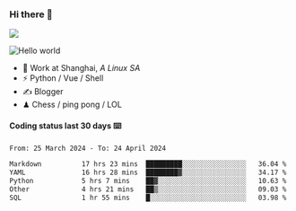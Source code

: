 ### Hi there 👋
![](https://komarev.com/ghpvc/?username=Xuhandsome)


<img src="https://github-readme-stats.vercel.app/api?username=XuHandsome&show_icons=true&theme=merko" alt="Hello world">

<br/>

- 🍻  Work at Shanghai, _A Linux SA_
- ⚡  Python / Vue / Shell
- ✍️  Blogger
- ♟  Chess / ping pong / LOL

#### Coding status last 30 days ⌨️

<!--START_SECTION:waka-->

```txt
From: 25 March 2024 - To: 24 April 2024

Markdown          17 hrs 23 mins  █████████░░░░░░░░░░░░░░░░   36.04 %
YAML              16 hrs 28 mins  ████████▓░░░░░░░░░░░░░░░░   34.17 %
Python            5 hrs 7 mins    ██▓░░░░░░░░░░░░░░░░░░░░░░   10.63 %
Other             4 hrs 21 mins   ██▒░░░░░░░░░░░░░░░░░░░░░░   09.03 %
SQL               1 hr 55 mins    █░░░░░░░░░░░░░░░░░░░░░░░░   03.98 %
```

<!--END_SECTION:waka-->
